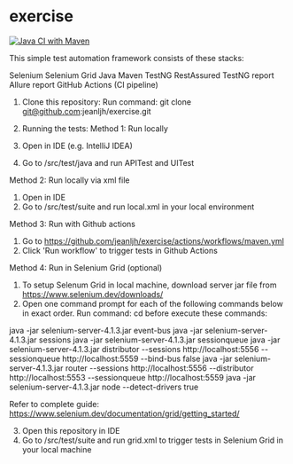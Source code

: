 # exercise

[![Java CI with Maven](https://github.com/jeanljh/exercise/actions/workflows/maven.yml/badge.svg)](https://github.com/jeanljh/exercise/actions/workflows/maven.yml)

This simple test automation framework consists of these stacks:

Selenium
Selenium Grid
Java
Maven
TestNG
RestAssured
TestNG report
Allure report
GitHub Actions (CI pipeline)


1. Clone this repository: 
Run command: git clone git@github.com:jeanljh/exercise.git

2. Running the tests:
Method 1: Run locally
1. Open in IDE (e.g. IntelliJ IDEA)
2. Go to /src/test/java and run APITest and UITest

Method 2: Run locally via xml file
1. Open in IDE
2. Go to /src/test/suite and run local.xml in your local environment

Method 3: Run with Github actions
1. Go to https://github.com/jeanljh/exercise/actions/workflows/maven.yml
2. Click 'Run workflow' to trigger tests in Github Actions

Method 4: Run in Selenium Grid (optional)
1. To setup Selenum Grid in local machine, download server jar file from https://www.selenium.dev/downloads/
2. Open one command prompt for each of the following commands below in exact order. Run command: cd <jar file directory> before execute these commands:

java -jar selenium-server-4.1.3.jar event-bus
java -jar selenium-server-4.1.3.jar sessions
java -jar selenium-server-4.1.3.jar sessionqueue
java -jar selenium-server-4.1.3.jar distributor --sessions http://localhost:5556 --sessionqueue http://localhost:5559 --bind-bus false
java -jar selenium-server-4.1.3.jar router --sessions http://localhost:5556 --distributor http://localhost:5553 --sessionqueue http://localhost:5559
java -jar selenium-server-4.1.3.jar node --detect-drivers true

Refer to complete guide: https://www.selenium.dev/documentation/grid/getting_started/

3. Open this repository in IDE
4. Go to /src/test/suite and run grid.xml to trigger tests in Selenium Grid in your local machine
